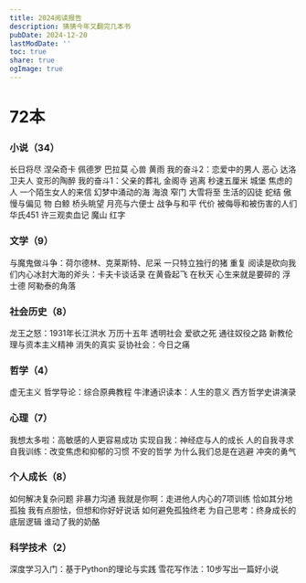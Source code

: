 ```yaml
---
title: 2024阅读报告
description: 猜猜今年又翻完几本书
pubDate: 2024-12-20
lastModDate: ''
toc: true
share: true
ogImage: true
---
```


# 72本
### 小说（34）
长日将尽
涅朵奇卡
佩德罗 巴拉莫
心兽
黄雨
我的奋斗2：恋爱中的男人
恶心
达洛卫夫人
变形的陶醉
我的奋斗1：父亲的葬礼
金阁寺
逃离
秒速五厘米
城堡
焦虑的人
一个陌生女人的来信
幻梦中涌动的海
海浪
窄门
大雪将至
生活的囚徒
蛇结
傲慢与偏见
物
白鲸
桥头眺望
月亮与六便士
战争与和平
代价
被侮辱和被伤害的人们
华氏451
许三观卖血记
魔山
红字

### 文学（9）
与魔鬼做斗争：荷尔德林、克莱斯特、尼采
一只特立独行的猪
重复
阅读是砍向我们内心冰封大海的斧头：卡夫卡谈话录
在黄昏起飞
在秋天
心生来就是要碎的
浮士德
阿勒泰的角落

### 社会历史（8）
龙王之怒：1931年长江洪水
万历十五年
透明社会
爱欲之死
通往奴役之路
新教伦理与资本主义精神
消失的真实
妥协社会：今日之痛

### 哲学（4）
虚无主义
哲学导论：综合原典教程
牛津通识读本：人生的意义
西方哲学史讲演录

### 心理（7）
我想太多啦：高敏感的人更容易成功
实现自我：神经症与人的成长
人的自我寻求
自我训练：改变焦虑和抑郁的习惯
不安的哲学
为什么我们总是在逃避
冲突的勇气

### 个人成长（8）
如何解决复杂问题
非暴力沟通
我就是你啊：走进他人内心的7项训练
恰如其分地孤独
我有点胆怯，但想和你好好说话
如何避免孤独终老
为自己思考：终身成长的底层逻辑
谁动了我的奶酪

### 科学技术（2）
深度学习入门：基于Python的理论与实践
雪花写作法：10步写出一篇好小说
